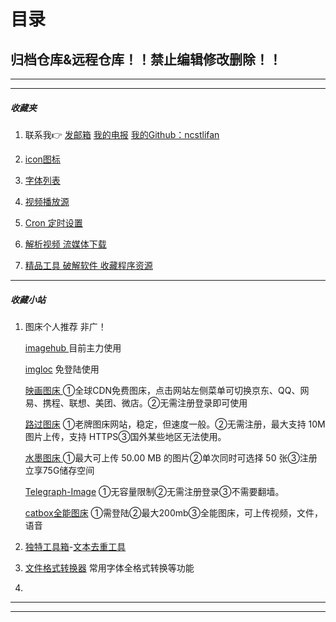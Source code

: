 # 目录

## 归档仓库&远程仓库！！禁止编辑修改删除！！  

---

---



#####  收藏夹

1. 联系我👉 [发邮箱](mailto:"erzhonglifan@gmail.com")  [我的电报](t.me/ncstlifan)  [我的Github：ncstlifan](https://github.com/ncstlifan/)

2. [icon图标](./archieve/icon)

3. [字体列表](./archieve/fonts)
4. [视频播放源](./archieve/VideoSource/README.md)
5. [Cron 定时设置](./archieve/Cron_Set_Time.md)
6. [解析视频 流媒体下载](./archieve/解析视频下载流媒体网站.md)
7. [精品工具 破解软件 收藏程序资源 ](./archieve/Progr)



---



##### 收藏小站

1. 图床个人推荐 非广！

   [imagehub ](https://www.imagehub.cc/) 目前主力使用

   [imgloc](https://imgloc.com/)  免登陆使用 

   [映画图床 ](https://yh-pic.ihcloud.net/)  ①全球CDN免费图床，点击网站左侧菜单可切换京东、QQ、网易、携程、联想、美团、微店。②无需注册登录即可使用

   [路过图床](https://imgse.com/)  ①老牌图床网站，稳定，但速度一般。②无需注册，最大支持 10M 图片上传，支持 HTTPS③国外某些地区无法使用。

   [水墨图床 ](https://img.ink/)  ①最大可上传 50.00 MB 的图片②单次同时可选择 50 张③注册立享75G储存空间

   [Telegraph-Image](https://telegraph-image.pages.dev/)  ①无容量限制②无需注册登录③不需要翻墙。 

   [catbox全能图床](https://files.catbox.moe/)  ①需登陆②最大200mb③全能图床，可上传视频，文件，语音

   

2. [独特工具箱](https://www.dute.org/)-[文本去重工具](https://www.dute.org/text-remove-duplicates)

3. [文件格式转换器](https://cloudconvert.com/ttf-converter) 常用字体全格式转换等功能
4. 



---

---

